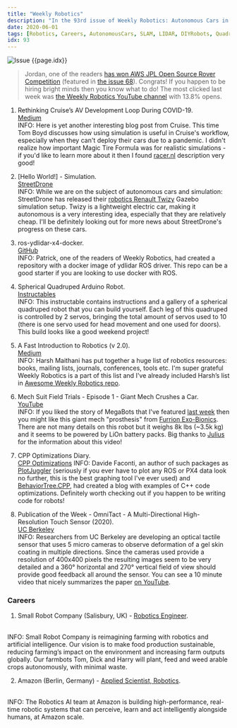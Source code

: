 ```yaml
---
title: "Weekly Robotics"
description: "In the 93rd issue of Weekly Robotics: Autonomous Cars in simulation, spherical quadruped robot that you can build at home, mech suit crashing cars and more!"
date: 2020-06-01
tags: [Robotics, Careers, AutonomousCars, SLAM, LIDAR, DIYRobots, Quadrupeds, Programming, Sensors]
idx: 93
---
```

![Issue {{page.idx}}](/img/headers/{{page.idx}}.jpg "Issue {{page.idx}}")

> Jordan, one of the readers [has won AWS JPL Open Source Rover Competition](https://www.linkedin.com/posts/jordan-gleeson_aws-jpl-open-source-rover-challenge-activity-6668003375621259264-N7Ay) (featured in [the issue 68](https://weeklyrobotics.com/weekly-robotics-68)). Congrats! If you happen to be hiring bright minds then you know what to do! The most clicked last week was [the Weekly Robotics YouTube channel](https://www.youtube.com/channel/UCCRTqp-rykFr905qQfVqZYg) with 13.8% opens.

1) Rethinking Cruise’s AV Development Loop During COVID-19.
<br>[Medium](https://medium.com/cruise/cruise-av-development-loop-covid-19-1daef2f0c3d5)<br>
INFO: Here is yet another interesting blog post from Cruise. This time Tom Boyd discusses how using simulation is useful in Cruise's workflow, especially when they can't deploy their cars due to a pandemic. I didn't realize how important Magic Tire Formula was for realistic simulations - if you'd like to learn more about it then I found [racer.nl](http://www.racer.nl/reference/pacejka.htm) description very good!

2) [Hello World!] - Simulation.
<br>[StreetDrone](https://www.streetdrone.com/post/hello-world-simulation)<br>
INFO: While we are on the subject of autonomous cars and simulation: StreetDrone has released their [robotics Renault Twizy](https://github.com/streetdrone-home/SD-TwizyModel) Gazebo simulation setup. Twizy is a lightweight electric car, making it autonomous is a very interesting idea, especially that they are relatively cheap. I'll be definitely looking out for more news about StreetDrone's progress on these cars.

3) ros-ydlidar-x4-docker.
<br>[GitHub](https://github.com/patrick--/ROS-YDLidar-x4-docker)<br>
INFO: Patrick, one of the readers of Weekly Robotics, had created a repository with a docker image of ydlidar ROS driver. This repo can be a good starter if you are looking to use docker with ROS.

4) Spherical Quadruped Arduino Robot.
<br>[Instructables](https://www.instructables.com/id/Spherical-Quadruped-Arduino-Robot/)<br>
INFO: This instructable contains instructions and a gallery of a spherical quadruped robot that you can build yourself. Each leg of this quadruped is controlled by 2 servos, bringing the total amount of servos used to 10 (there is one servo used for head movement and one used for doors). This build looks like a good weekend project!

5) A Fast Introduction to Robotics (v 2.0).
<br>[Medium](https://medium.com/@harshmaithani09/a-fast-introduction-to-robotics-v-2-0-6d07516e053f)<br>
INFO: Harsh Maithani has put together a huge list of robotics resources: books, mailing lists, journals, conferences, tools etc. I'm super grateful Weekly Robotics is a part of this list and I've already included Harsh’s list in [Awesome Weekly Robotics repo](https://github.com/msadowski/awesome-weekly-robotics).

6) Mech Suit Field Trials - Episode 1 - Giant Mech Crushes a Car.
<br>[YouTube](https://youtu.be/FBNWM_0waD4)<br>
INFO: If you liked the story of MegaBots that I've featured [last week](https://weeklyrobotics.com/weekly-robotics-92) then you might like this giant mech "prosthesis" from [Furrion Exo-Bionics](https://furrion.com/pages/exo-bionics). There are not many details on this robot but it weighs 8k lbs (~3.5k kg) and it seems to be powered by LiOn battery packs. Big thanks to [Julius](https://www.linkedin.com/in/juliussust/) for the information about this video!

7) CPP Optimizations Diary.
<br>[CPP Optimizations](https://cpp-optimizations.netlify.app)
INFO: Davide Faconti, an author of such packages as [PlotJuggler](https://github.com/facontidavide/PlotJuggler) (seriously if you ever have to plot any ROS or PX4 data look no further, this is the best graphing tool I've ever used) and [BehaviorTree.CPP](https://www.behaviortree.dev/), had created a blog with examples of C++ code optimizations. Definitely worth checking out if you happen to be writing code for robots!

8) Publication of the Week - OmniTact - A Multi-Directional High-Resolution Touch Sensor (2020).
<br>[UC Berkeley](https://sites.google.com/berkeley.edu/omnitact/home)<br>
INFO: Researchers from UC Berkeley are developing an optical tactile sensor that uses 5 micro cameras to observe deformation of a gel skin coating in multiple directions. Since the cameras used provide a resolution of 400x400 pixels the resulting images seem to be very detailed and a 360° horizontal and 270° vertical field of view should provide good feedback all around the sensor. You can see a 10 minute video that nicely summarizes the paper [on YouTube](https://youtu.be/JBdiNSwlCns).

### Careers

1) Small Robot Company (Salisbury, UK) - [Robotics Engineer](https://www.smallrobotcompany.com/robotics-engineer).
<br>
INFO: Small Robot Company is reimagining farming with robotics and artificial intelligence. Our vision is to make food production sustainable, reducing farming’s impact on the environment and increasing farm outputs globally. Our farmbots Tom, Dick and Harry will plant, feed and weed arable crops autonomously, with minimal waste.

2) Amazon (Berlin, Germany) - [Applied Scientist, Robotics](https://www.amazon.jobs/en/jobs/1139847/applied-scientist-robotics).
<br>
INFO: The Robotics AI team at Amazon is building high-performance, real-time robotic systems that can perceive, learn and act intelligently alongside humans, at Amazon scale.
